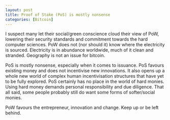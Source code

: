 ```yaml
---
layout: post
title: Proof of Stake (PoS) is mostly nonsense
categories: [Bitcoin]
---
```


I suspect many let their social/green conscience cloud their view of PoW, lowering their security standards and commitment towards the hard computer sciences. PoW does not (nor should it) know where the electricity is sourced. Electricity is in abundance worldwide, much of it clean and stranded. Geography is not an issue for bitcoin.  

PoS is mostly nonsense, especially when it comes to issuance. PoS favours existing money and does not incentivise new innovations. It also opens up a whole new world of complex human incentivisation structures that have yet to be fully explored. PoS certainly has no place in the world of hard monies. Using hard money demands personal responsibility and due diligence. That all said, some people probably still do want some forms of softer/social monies.

PoW favours the entrepreneur, innovation and change. Keep up or be left behind.
